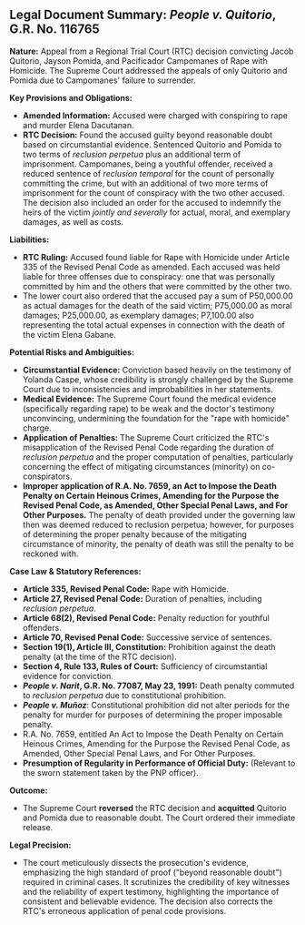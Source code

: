 ## Legal Document Summary: *People v. Quitorio*, G.R. No. 116765

**Nature:** Appeal from a Regional Trial Court (RTC) decision convicting Jacob Quitorio, Jayson Pomida, and Pacificador Campomanes of Rape with Homicide. The Supreme Court addressed the appeals of only Quitorio and Pomida due to Campomanes' failure to surrender.

**Key Provisions and Obligations:**

*   **Amended Information:** Accused were charged with conspiring to rape and murder Elena Dacutanan.
*   **RTC Decision:** Found the accused guilty beyond reasonable doubt based on circumstantial evidence. Sentenced Quitorio and Pomida to two terms of *reclusion perpetua* plus an additional term of imprisonment. Campomanes, being a youthful offender, received a reduced sentence of *reclusion temporal* for the count of personally committing the crime, but with an additional of two more terms of imprisonment for the count of conspiracy with the two other accused. The decision also included an order for the accused to indemnify the heirs of the victim *jointly and severally* for actual, moral, and exemplary damages, as well as costs.

**Liabilities:**

*   **RTC Ruling:** Accused found liable for Rape with Homicide under Article 335 of the Revised Penal Code as amended. Each accused was held liable for three offenses due to conspiracy: one that was personally committed by him and the others that were committed by the other two.
*   The lower court also ordered that the accused pay a sum of P50,000.00 as actual damages for the death of the said victim; P75,000.00 as moral damages; P25,000.00, as exemplary damages; P7,100.00 also representing the total actual expenses in connection with the death of the victim Elena Gabane.

**Potential Risks and Ambiguities:**

*   **Circumstantial Evidence:** Conviction based heavily on the testimony of Yolanda Caspe, whose credibility is strongly challenged by the Supreme Court due to inconsistencies and improbabilities in her statements.
*   **Medical Evidence:** The Supreme Court found the medical evidence (specifically regarding rape) to be weak and the doctor's testimony unconvincing, undermining the foundation for the "rape with homicide" charge.
*   **Application of Penalties:** The Supreme Court criticized the RTC's misapplication of the Revised Penal Code regarding the duration of *reclusion perpetua* and the proper computation of penalties, particularly concerning the effect of mitigating circumstances (minority) on co-conspirators.
* **Improper application of R.A. No. 7659, an Act to Impose the Death Penalty on Certain Heinous Crimes, Amending for the Purpose the Revised Penal Code, as Amended, Other Special Penal Laws, and For Other Purposes.** The penalty of death provided under the governing law then was deemed reduced to reclusion perpetua; however, for purposes of determining the proper penalty because of the mitigating circumstance of minority, the penalty of death was still the penalty to be reckoned with.

**Case Law & Statutory References:**

*   **Article 335, Revised Penal Code:** Rape with Homicide.
*   **Article 27, Revised Penal Code:** Duration of penalties, including *reclusion perpetua*.
*   **Article 68(2), Revised Penal Code:** Penalty reduction for youthful offenders.
*   **Article 70, Revised Penal Code:** Successive service of sentences.
*   **Section 19(1), Article III, Constitution:** Prohibition against the death penalty (at the time of the RTC decision).
*   **Section 4, Rule 133, Rules of Court:** Sufficiency of circumstantial evidence for conviction.
*   ***People v. Narit*, G.R. No. 77087, May 23, 1991:** Death penalty commuted to *reclusion perpetua* due to constitutional prohibition.
*   ***People v. Muñoz***: Constitutional prohibition did not alter periods for the penalty for murder for purposes of determining the proper imposable penalty.
* R.A. No. 7659, entitled An Act to Impose the Death Penalty on Certain Heinous Crimes, Amending for the Purpose the Revised Penal Code, as Amended, Other Special Penal Laws, and For Other Purposes.
*   **Presumption of Regularity in Performance of Official Duty:** (Relevant to the sworn statement taken by the PNP officer).

**Outcome:**

*   The Supreme Court **reversed** the RTC decision and **acquitted** Quitorio and Pomida due to reasonable doubt. The Court ordered their immediate release.

**Legal Precision:**

*   The court meticulously dissects the prosecution's evidence, emphasizing the high standard of proof ("beyond reasonable doubt") required in criminal cases. It scrutinizes the credibility of key witnesses and the reliability of expert testimony, highlighting the importance of consistent and believable evidence. The decision also corrects the RTC's erroneous application of penal code provisions.
